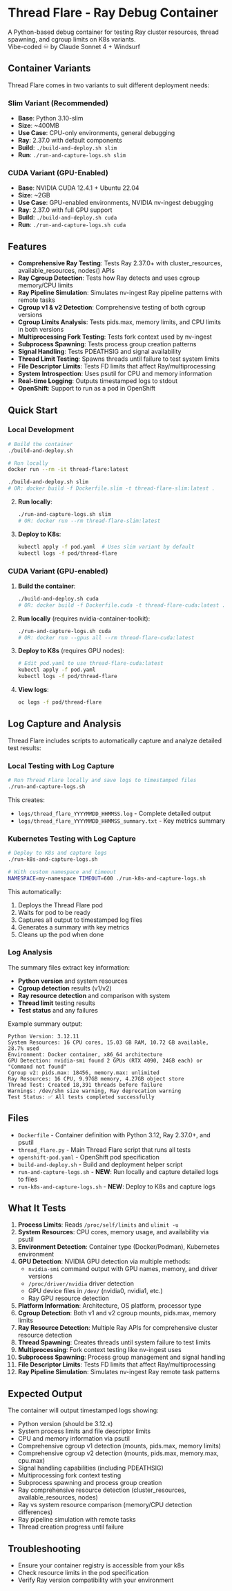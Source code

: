 # Thread Flare - Ray Debug Container

A Python-based debug container for testing Ray cluster resources, thread spawning, and cgroup limits on K8s variants.  
Vibe-coded :infinity: by Claude Sonnet 4 + Windsurf

## Container Variants

Thread Flare comes in two variants to suit different deployment needs:

### **Slim Variant** (Recommended)
- **Base**: Python 3.10-slim
- **Size**: ~400MB
- **Use Case**: CPU-only environments, general debugging
- **Ray**: 2.37.0 with default components
- **Build**: `./build-and-deploy.sh slim`
- **Run**: `./run-and-capture-logs.sh slim`

### **CUDA Variant** (GPU-Enabled)
- **Base**: NVIDIA CUDA 12.4.1 + Ubuntu 22.04
- **Size**: ~2GB
- **Use Case**: GPU-enabled environments, NVIDIA nv-ingest debugging
- **Ray**: 2.37.0 with full GPU support
- **Build**: `./build-and-deploy.sh cuda`
- **Run**: `./run-and-capture-logs.sh cuda`

## Features
- **Comprehensive Ray Testing**: Tests Ray 2.37.0+ with cluster_resources, available_resources, nodes() APIs
- **Ray Cgroup Detection**: Tests how Ray detects and uses cgroup memory/CPU limits
- **Ray Pipeline Simulation**: Simulates nv-ingest Ray pipeline patterns with remote tasks
- **Cgroup v1 & v2 Detection**: Comprehensive testing of both cgroup versions
- **Cgroup Limits Analysis**: Tests pids.max, memory limits, and CPU limits in both versions
- **Multiprocessing Fork Testing**: Tests fork context used by nv-ingest
- **Subprocess Spawning**: Tests process group creation patterns
- **Signal Handling**: Tests PDEATHSIG and signal availability
- **Thread Limit Testing**: Spawns threads until failure to test system limits
- **File Descriptor Limits**: Tests FD limits that affect Ray/multiprocessing
- **System Introspection**: Uses psutil for CPU and memory information
- **Real-time Logging**: Outputs timestamped logs to stdout
- **OpenShift**: Support to run as a pod in OpenShift

## Quick Start

### Local Development

```bash
# Build the container
./build-and-deploy.sh

# Run locally
docker run --rm -it thread-flare:latest
```
   ```bash
   ./build-and-deploy.sh slim
   # OR: docker build -f Dockerfile.slim -t thread-flare-slim:latest .
   ```

2. **Run locally**:
   ```bash
   ./run-and-capture-logs.sh slim
   # OR: docker run --rm thread-flare-slim:latest
   ```

3. **Deploy to K8s**:
   ```bash
   kubectl apply -f pod.yaml  # Uses slim variant by default
   kubectl logs -f pod/thread-flare
   ```

### CUDA Variant (GPU-enabled)

1. **Build the container**:
   ```bash
   ./build-and-deploy.sh cuda
   # OR: docker build -f Dockerfile.cuda -t thread-flare-cuda:latest .
   ```

2. **Run locally** (requires nvidia-container-toolkit):
   ```bash
   ./run-and-capture-logs.sh cuda
   # OR: docker run --gpus all --rm thread-flare-cuda:latest
   ```

3. **Deploy to K8s** (requires GPU nodes):
   ```bash
   # Edit pod.yaml to use thread-flare-cuda:latest
   kubectl apply -f pod.yaml
   kubectl logs -f pod/thread-flare
   ```

4. **View logs**:
   ```bash
   oc logs -f pod/thread-flare
   ```

## Log Capture and Analysis

Thread Flare includes scripts to automatically capture and analyze detailed test results:

### Local Testing with Log Capture

```bash
# Run Thread Flare locally and save logs to timestamped files
./run-and-capture-logs.sh
```

This creates:
- `logs/thread_flare_YYYYMMDD_HHMMSS.log` - Complete detailed output
- `logs/thread_flare_YYYYMMDD_HHMMSS_summary.txt` - Key metrics summary

### Kubernetes Testing with Log Capture

```bash
# Deploy to K8s and capture logs
./run-k8s-and-capture-logs.sh

# With custom namespace and timeout
NAMESPACE=my-namespace TIMEOUT=600 ./run-k8s-and-capture-logs.sh
```

This automatically:
1. Deploys the Thread Flare pod
2. Waits for pod to be ready
3. Captures all output to timestamped log files
4. Generates a summary with key metrics
5. Cleans up the pod when done

### Log Analysis

The summary files extract key information:
- **Python version** and system resources
- **Cgroup detection** results (v1/v2)
- **Ray resource detection** and comparison with system
- **Thread limit** testing results
- **Test status** and any failures

Example summary output:
```
Python Version: 3.12.11
System Resources: 16 CPU cores, 15.03 GB RAM, 10.72 GB available, 28.7% used
Environment: Docker container, x86_64 architecture
GPU Detection: nvidia-smi found 2 GPUs (RTX 4090, 24GB each) or "Command not found"
Cgroup v2: pids.max: 18456, memory.max: unlimited
Ray Resources: 16 CPU, 9.97GB memory, 4.27GB object store
Thread Test: Created 18,391 threads before failure
Warnings: /dev/shm size warning, Ray deprecation warning
Test Status: ✅ All tests completed successfully
```

## Files

- `Dockerfile` - Container definition with Python 3.12, Ray 2.37.0+, and psutil
- `thread_flare.py` - Main Thread Flare script that runs all tests
- `openshift-pod.yaml` - OpenShift pod specification
- `build-and-deploy.sh` - Build and deployment helper script
- `run-and-capture-logs.sh` - **NEW**: Run locally and capture detailed logs to files
- `run-k8s-and-capture-logs.sh` - **NEW**: Deploy to K8s and capture logs

## What It Tests

1. **Process Limits**: Reads `/proc/self/limits` and `ulimit -u`
2. **System Resources**: CPU cores, memory usage, and availability via psutil
3. **Environment Detection**: Container type (Docker/Podman), Kubernetes environment
4. **GPU Detection**: NVIDIA GPU detection via multiple methods:
   - `nvidia-smi` command output with GPU names, memory, and driver versions
   - `/proc/driver/nvidia` driver detection
   - GPU device files in `/dev/` (nvidia0, nvidia1, etc.)
   - Ray GPU resource detection
5. **Platform Information**: Architecture, OS platform, processor type
6. **Cgroup Detection**: Both v1 and v2 cgroup mounts, pids.max, memory limits
7. **Ray Resource Detection**: Multiple Ray APIs for comprehensive cluster resource detection
8. **Thread Spawning**: Creates threads until system failure to test limits
9. **Multiprocessing**: Fork context testing like nv-ingest uses
10. **Subprocess Spawning**: Process group management and signal handling
11. **File Descriptor Limits**: Tests FD limits that affect Ray/multiprocessing
12. **Ray Pipeline Simulation**: Simulates nv-ingest Ray remote task patterns

## Expected Output

The container will output timestamped logs showing:
- Python version (should be 3.12.x)
- System process limits and file descriptor limits
- CPU and memory information via psutil
- Comprehensive cgroup v1 detection (mounts, pids.max, memory limits)
- Comprehensive cgroup v2 detection (mounts, pids.max, memory.max, cpu.max)
- Signal handling capabilities (including PDEATHSIG)
- Multiprocessing fork context testing
- Subprocess spawning and process group creation
- Ray comprehensive resource detection (cluster_resources, available_resources, nodes)
- Ray vs system resource comparison (memory/CPU detection differences)
- Ray pipeline simulation with remote tasks
- Thread creation progress until failure

## Troubleshooting

- Ensure your container registry is accessible from your k8s
- Check resource limits in the pod specification
- Verify Ray version compatibility with your environment
